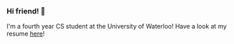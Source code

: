 ### Hi friend! 👋

I'm a fourth year CS student at the University of Waterloo! Have a look at my resume <a href="https://github.com/samliu22/storage/blob/master/Sam_Liu_Resume.pdf">here</a>!
